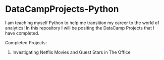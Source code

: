 # DataCampProjects-Python
I am teaching myself Python to help me transition my career to the world of analytics!
In this repository I will be positing the DataCamp Projects that I have completed.

Completed Projects:
1) Investigating Netflix Movies and Guest Stars in The Office
